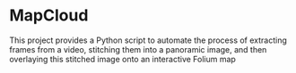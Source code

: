 # MapCloud
This project provides a Python script to automate the process of extracting frames from a video, stitching them into a panoramic image, and then overlaying this stitched image onto an interactive Folium map
